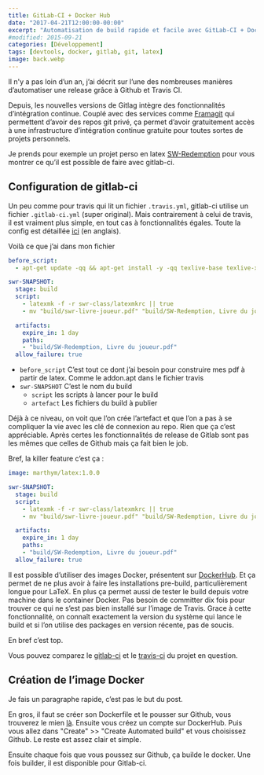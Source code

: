 ```yaml
---
title: GitLab-CI + Docker Hub
date: "2017-04-21T12:00:00-00:00"
excerpt: "Automatisation de build rapide et facile avec GitLab-CI + Docker"
#modified: 2015-09-21
categories: [Développement]
tags: [devtools, docker, gitlab, git, latex]
image: back.webp
---
```

Il n'y a pas loin d’un an, j’ai décrit sur l’une des nombreuses manières d’automatiser une release grâce à Github et Travis CI.

Depuis, les nouvelles versions de Gitlag intègre des fonctionnalités d’intégration continue. Couplé avec des services comme [Framagit](https://git.framasoft.org/) qui permettent d’avoir des repos git privé, ça permet d’avoir gratuitement accès à une infrastructure d’intégration continue gratuite pour toutes sortes de projets personnels.

Je prends pour exemple un projet perso en latex [SW-Redemption](https://git.framasoft.org/sw-redemption/jdrp-sw-redemption) pour vous montrer ce qu’il est possible de faire avec gitlab-ci.

## Configuration de gitlab-ci

Un peu comme pour travis qui lit un fichier `.travis.yml`, gitlab-ci utilise un fichier `.gitlab-ci.yml` (super original). Mais contrairement à celui de travis, il est vraiment plus simple, en tout cas à fonctionnalités égales. Toute la config est détaillée [ici](https://docs.gitlab.com/ce/ci/yaml/) (en anglais).

Voilà ce que j’ai dans mon fichier

```yaml
before_script:
  - apt-get update -qq && apt-get install -y -qq texlive-base texlive-xetex texlive-latex-recommended texlive-latex-extra texlive-extra-utils texlive-fonts-recommended texlive-font-utils texlive-lang-french texlive-math-extra texlive-pictures latex-xcolor texlive-bibtex-extra pgf lmodern biber latexmk ghostscript

swr-SNAPSHOT:
  stage: build
  script:
    - latexmk -f -r swr-class/latexmkrc || true
    - mv "build/swr-livre-joueur.pdf" "build/SW-Redemption, Livre du joueur.pdf"

  artifacts:
    expire_in: 1 day
    paths:
    - "build/SW-Redemption, Livre du joueur.pdf"
  allow_failure: true

```

* `before_script` C’est tout ce dont j’ai besoin pour construire mes pdf à partir de latex. Comme le addon.apt dans le fichier travis
* `swr-SNAPSHOT` C’est le nom du build
  - `script` les scripts à lancer pour le build
  - `artefact` Les fichiers du build à publier

Déjà à ce niveau, on voit que l’on crée l’artefact et que l’on a pas à se compliquer la vie avec les clé de connexion au repo. Rien que ça c’est appréciable. Après certes les fonctionnalités de release de Gitlab sont pas les mêmes que celles de Github mais ça fait bien le job.

Bref, la killer feature c’est ça :

```yaml
image: marthym/latex:1.0.0

swr-SNAPSHOT:
  stage: build
  script:
    - latexmk -f -r swr-class/latexmkrc || true
    - mv "build/swr-livre-joueur.pdf" "build/SW-Redemption, Livre du joueur.pdf"

  artifacts:
    expire_in: 1 day
    paths:
    - "build/SW-Redemption, Livre du joueur.pdf"
  allow_failure: true

```

Il est possible d’utiliser des images Docker, présentent sur [DockerHub](https://hub.docker.com/r/marthym/latex/). Et ça permet de ne plus avoir à faire les installations pre-build, particulièrement longue pour LaTeX. En plus ça permet aussi de tester le build depuis votre machine dans le container Docker. Pas besoin de committer dix fois pour trouver ce qui ne s’est pas bien installé sur l’image de Travis. Grace à cette fonctionnalité, on connaît exactement la version du système qui lance le build et si l’on utilise des packages en version récente, pas de soucis.

En bref c’est top.

Vous pouvez comparez le [gitlab-ci](https://git.framasoft.org/sw-redemption/jdrp-sw-redemption/blob/master/.gitlab-ci.yml) et le [travis-ci](https://git.framasoft.org/sw-redemption/jdrp-sw-redemption/blob/master/.travis.yml) du projet en question.

## Création de l’image Docker

Je fais un paragraphe rapide, c’est pas le but du post.

En gros, il faut se créer son Dockerfile et le pousser sur Github, vous trouverez le mien [là](https://github.com/Marthym/docker/tree/master/latex). Ensuite vous créez un compte sur DockerHub. Puis vous allez dans "Create" >> "Create Automated build" et vous choisissez Github. Le reste est assez clair et simple.

Ensuite chaque fois que vous poussez sur Github, ça builde le docker. Une fois builder, il est disponible pour Gitlab-ci.